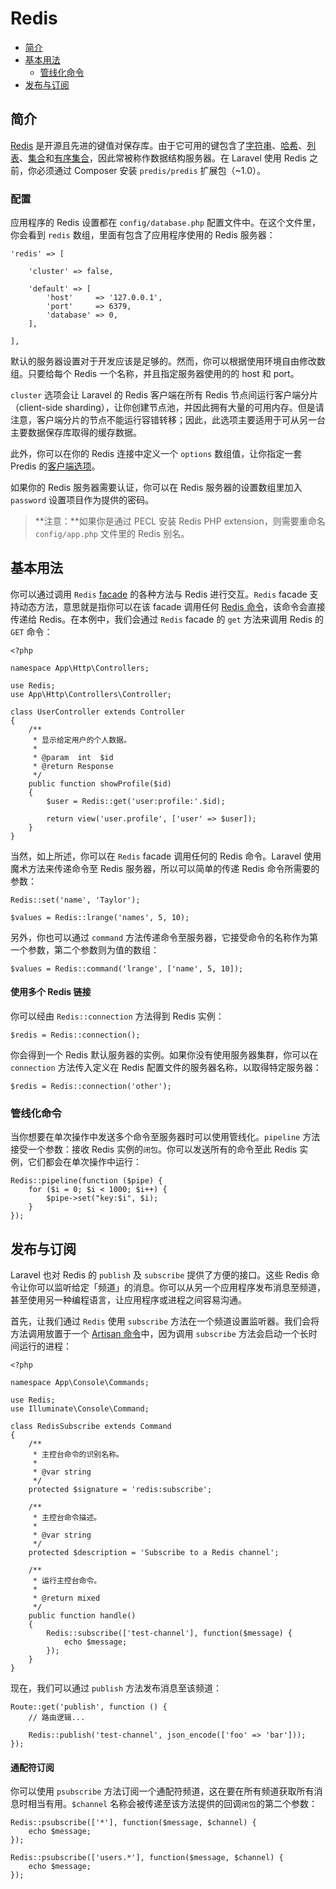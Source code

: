 # Redis

- [简介](#introduction)
- [基本用法](#basic-usage)
    - [管线化命令](#pipelining-commands)
- [发布与订阅](#pubsub)

<a name="introduction"></a>
## 简介

[Redis](http://redis.io) 是开源且先进的键值对保存库。由于它可用的键包含了[字符串](http://redis.io/topics/data-types#strings)、[哈希](http://redis.io/topics/data-types#hashes)、[列表](http://redis.io/topics/data-types#lists)、[集合](http://redis.io/topics/data-types#sets)和[有序集合](http://redis.io/topics/data-types#sorted-sets)，因此常被称作数据结构服务器。在 Laravel 使用 Redis 之前，你必须通过 Composer 安装 `predis/predis` 扩展包（~1.0）。

<a name="configuration"></a>
### 配置

应用程序的 Redis 设置都在 `config/database.php` 配置文件中。在这个文件里，你会看到 `redis` 数组，里面有包含了应用程序使用的 Redis 服务器：

    'redis' => [

        'cluster' => false,

        'default' => [
            'host'     => '127.0.0.1',
            'port'     => 6379,
            'database' => 0,
        ],

    ],

默认的服务器设置对于开发应该是足够的。然而，你可以根据使用环境自由修改数组。只要给每个 Redis 一个名称，并且指定服务器使用的的 host 和 port。

`cluster` 选项会让 Laravel 的 Redis 客户端在所有 Redis 节点间运行客户端分片（client-side sharding），让你创建节点池，并因此拥有大量的可用内存。但是请注意，客户端分片的节点不能运行容错转移；因此，此选项主要适用于可从另一台主要数据保存库取得的缓存数据。

此外，你可以在你的 Redis 连接中定义一个 `options` 数组值，让你指定一套 Predis 的[客户端选项](https://github.com/nrk/predis/wiki/Client-Options)。

如果你的 Redis 服务器需要认证，你可以在 Redis 服务器的设置数组里加入 `password` 设置项目作为提供的密码。

> **注意：**如果你是通过 PECL 安装 Redis PHP extension，则需要重命名 `config/app.php` 文件里的 Redis 别名。

<a name="basic-usage"></a>
## 基本用法

你可以通过调用 `Redis` [facade](/docs/{{version}}/facades) 的各种方法与 Redis 进行交互。`Redis` facade 支持动态方法，意思就是指你可以在该 facade 调用任何 [Redis 命令](http://redis.io/commands)，该命令会直接传递给 Redis。在本例中，我们会通过 `Redis` facade 的 `get` 方法来调用 Redis 的 `GET` 命令：

    <?php

    namespace App\Http\Controllers;

    use Redis;
    use App\Http\Controllers\Controller;

    class UserController extends Controller
    {
        /**
         * 显示给定用户的个人数据。
         *
         * @param  int  $id
         * @return Response
         */
        public function showProfile($id)
        {
            $user = Redis::get('user:profile:'.$id);

            return view('user.profile', ['user' => $user]);
        }
    }

当然，如上所述，你可以在 `Redis` facade 调用任何的 Redis 命令。Laravel 使用魔术方法来传递命令至 Redis 服务器，所以可以简单的传递 Redis 命令所需要的参数：

    Redis::set('name', 'Taylor');

    $values = Redis::lrange('names', 5, 10);

另外，你也可以通过 `command` 方法传递命令至服务器，它接受命令的名称作为第一个参数，第二个参数则为值的数组：

    $values = Redis::command('lrange', ['name', 5, 10]);

#### 使用多个 Redis 链接

你可以经由 `Redis::connection` 方法得到 Redis 实例：

    $redis = Redis::connection();

你会得到一个 Redis 默认服务器的实例。如果你没有使用服务器集群，你可以在 `connection` 方法传入定义在 Redis 配置文件的服务器名称，以取得特定服务器：

    $redis = Redis::connection('other');

<a name="pipelining-commands"></a>
### 管线化命令

当你想要在单次操作中发送多个命令至服务器时可以使用管线化。`pipeline` 方法接受一个参数：接收 Redis 实例的`闭包`。你可以发送所有的命令至此 Redis 实例，它们都会在单次操作中运行：

    Redis::pipeline(function ($pipe) {
        for ($i = 0; $i < 1000; $i++) {
            $pipe->set("key:$i", $i);
        }
    });

<a name="pubsub"></a>
## 发布与订阅

Laravel 也对 Redis 的 `publish` 及 `subscribe` 提供了方便的接口。这些 Redis 命令让你可以监听给定「频道」的消息。你可以从另一个应用程序发布消息至频道，甚至使用另一种编程语言，让应用程序或进程之间容易沟通。

首先，让我们通过 `Redis` 使用 `subscribe` 方法在一个频道设置监听器。我们会将方法调用放置于一个 [Artisan 命令](/docs/{{version}}/artisan)中，因为调用 `subscribe` 方法会启动一个长时间运行的进程：

    <?php

    namespace App\Console\Commands;

    use Redis;
    use Illuminate\Console\Command;

    class RedisSubscribe extends Command
    {
        /**
         * 主控台命令的识别名称。
         *
         * @var string
         */
        protected $signature = 'redis:subscribe';

        /**
         * 主控台命令描述。
         *
         * @var string
         */
        protected $description = 'Subscribe to a Redis channel';

        /**
         * 运行主控台命令。
         *
         * @return mixed
         */
        public function handle()
        {
            Redis::subscribe(['test-channel'], function($message) {
                echo $message;
            });
        }
    }

现在，我们可以通过 `publish` 方法发布消息至该频道：

    Route::get('publish', function () {
        // 路由逻辑...

        Redis::publish('test-channel', json_encode(['foo' => 'bar']));
    });

#### 通配符订阅

你可以使用 `psubscribe` 方法订阅一个通配符频道，这在要在所有频道获取所有消息时相当有用。`$channel` 名称会被传递至该方法提供的回调`闭包`的第二个参数：

    Redis::psubscribe(['*'], function($message, $channel) {
        echo $message;
    });

    Redis::psubscribe(['users.*'], function($message, $channel) {
        echo $message;
    });
